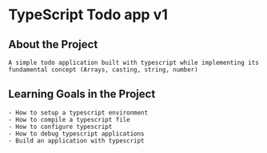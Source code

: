 # TypeScript Todo app v1

## About the Project
```
A simple todo application built with typescript while implementing its fundamental concept (Arrays, casting, string, number)
```

## Learning Goals in the Project
```
- How to setup a typescript environment
- How to compile a typescript file
- How to configure typescript 
- How to debug typescript applications
- Build an application with typescript
```